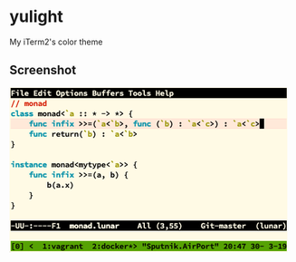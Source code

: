 # yulight
My iTerm2's color theme

## Screenshot
![yulight](https://raw.githubusercontent.com/ytakano/yulight/master/screenshot.png)
